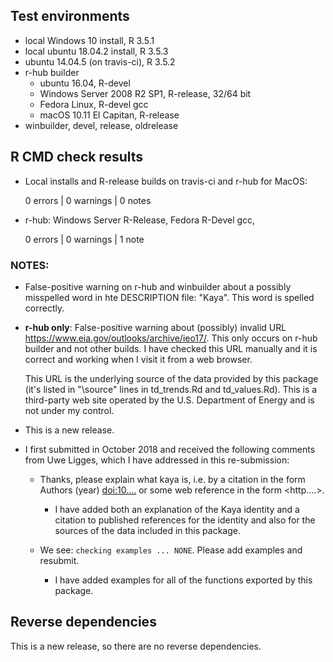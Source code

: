 ## Test environments
* local Windows 10 install, R 3.5.1
* local ubuntu 18.04.2 install, R 3.5.3
* ubuntu 14.04.5 (on travis-ci), R 3.5.2
* r-hub builder
    * ubuntu 16.04, R-devel
    * Windows Server 2008 R2 SP1, R-release, 32/64 bit
    * Fedora Linux, R-devel gcc
    * macOS 10.11 El Capitan, R-release
* winbuilder, devel, release, oldrelease

## R CMD check results

* Local installs and R-release builds on travis-ci and r-hub for MacOS:

    0 errors | 0 warnings | 0 notes

* r-hub: Windows Server R-Release, Fedora R-Devel gcc, 

    0 errors | 0 warnings | 1 note
  
### NOTES: 

* False-positive warning on r-hub and winbuilder about a possibly misspelled 
  word in hte DESCRIPTION file:
  "Kaya". This word is spelled correctly.

* **r-hub only**: False-positive warning about (possibly) invalid URL 
  <https://www.eia.gov/outlooks/archive/ieo17/>.
  This only occurs on r-hub builder and not other builds. I have checked this 
  URL manually and it is correct and working when I visit it from a web 
  browser. 
  
    This URL is the underlying source of the data provided by this package
    (it's listed in "\source" lines in td_trends.Rd and td_values.Rd).
    This is a third-party web site operated by the U.S. Department of Energy
    and is not under my control.

* This is a new release.

* I first submitted in October 2018 and received the following comments from
  Uwe Ligges, which I have addressed in this re-submission:
  
    * Thanks, please explain what kaya is, i.e. by a citation  in the form 
      Authors (year) <doi:10....> or some web reference in the form <http....>.

        * I have added both an explanation of the Kaya identity and a citation
          to published references for the identity and also for the sources of
          the data included in this package.
    
    * We see: `checking examples ... NONE`. Please add examples and resubmit.
    
        * I have added examples for all of the functions exported by this 
          package.


## Reverse dependencies

This is a new release, so there are no reverse dependencies.
